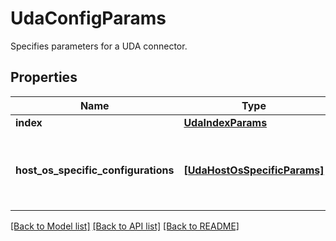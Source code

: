 # UdaConfigParams

Specifies parameters for a UDA connector.

## Properties
Name | Type | Description | Notes
------------ | ------------- | ------------- | -------------
**index** | [**UdaIndexParams**](UdaIndexParams.md) |  | [optional] 
**host_os_specific_configurations** | [**[UdaHostOsSpecificParams]**](UdaHostOsSpecificParams.md) | Array of parameters for different host operating systems. | [optional] 

[[Back to Model list]](../README.md#documentation-for-models) [[Back to API list]](../README.md#documentation-for-api-endpoints) [[Back to README]](../README.md)


